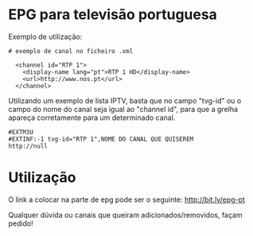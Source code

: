 # EPG para televisão portuguesa

Exemplo de utilização:
```
# exemplo de canal no ficheiro .xml

  <channel id="RTP 1">
    <display-name lang="pt">RTP 1 HD</display-name>
    <url>http://www.nos.pt</url>
  </channel>
```

Utilizando um exemplo de lista IPTV, basta que no campo "tvg-id" ou o campo do nome do canal seja igual ao "channel id", para que a grelha apareça corretamente para um determinado canal.

```
#EXTM3U
#EXTINF:-1 tvg-id="RTP 1",NOME DO CANAL QUE QUISEREM
http://null
```

# Utilização
O link a colocar na parte de epg pode ser o seguinte: http://bit.ly/epg-pt

Qualquer dúvida ou canais que queiram adicionados/removidos, façam pedido!
